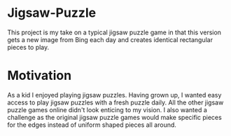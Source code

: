 # Jigsaw-Puzzle
This project is my take on a typical jigsaw puzzle game in that this version gets a new image from Bing each day and creates identical rectangular pieces to play.
# Motivation
As a kid I enjoyed playing jigsaw puzzles. Having grown up, I wanted easy access to play jigsaw puzzles with a fresh puzzle daily. All the other jigsaw puzzle games online didn't look enticing to my vision. I also wanted a challenge as the original jigsaw puzzle games would make specific pieces for the edges instead of uniform shaped pieces all around.

